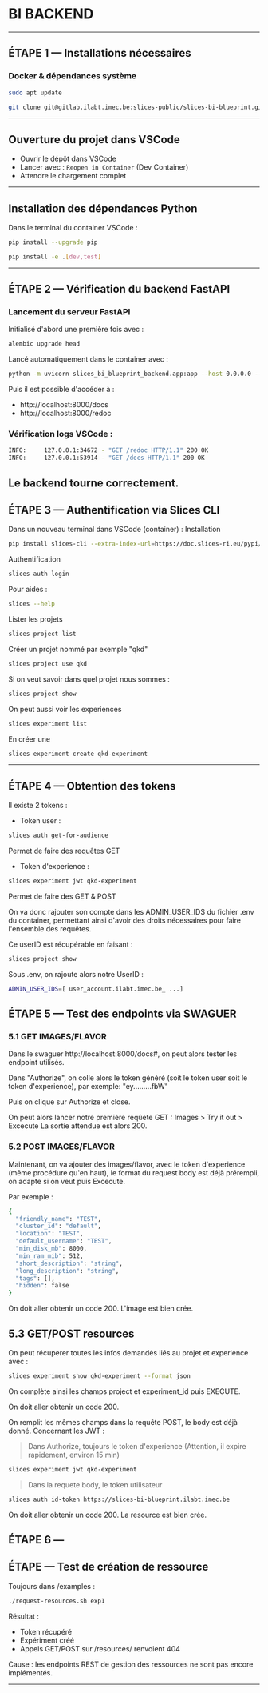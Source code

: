 # BI BACKEND

---

## ÉTAPE 1 — Installations nécessaires

### Docker & dépendances système

```bash
sudo apt update
```
```bash
git clone git@gitlab.ilabt.imec.be:slices-public/slices-bi-blueprint.git
```

---

## Ouverture du projet dans VSCode

- Ouvrir le dépôt dans VSCode
- Lancer avec : `Reopen in Container` (Dev Container)
- Attendre le chargement complet

---

## Installation des dépendances Python

Dans le terminal du container VSCode :

```bash
pip install --upgrade pip
```
```bash
pip install -e .[dev,test]
```

---

## ÉTAPE 2 — Vérification du backend FastAPI

### Lancement du serveur FastAPI

Initialisé d'abord une première fois avec :
```bash
alembic upgrade head
```

Lancé automatiquement dans le container avec :
```bash
python -m uvicorn slices_bi_blueprint_backend.app:app --host 0.0.0.0 --port 8000 --reload
```

Puis il est possible d'accéder à :

- http://localhost:8000/docs
- http://localhost:8000/redoc

### Vérification logs VSCode :

```bash
INFO:     127.0.0.1:34672 - "GET /redoc HTTP/1.1" 200 OK
INFO:     127.0.0.1:53914 - "GET /docs HTTP/1.1" 200 OK
```

Le backend tourne correctement.
---

## ÉTAPE 3 — Authentification via Slices CLI

Dans un nouveau terminal dans VSCode (container) :
Installation
```bash
pip install slices-cli --extra-index-url=https://doc.slices-ri.eu/pypi/
```
Authentification
```bash
slices auth login
```
Pour aides :
```bash
slices --help
```
Lister les projets
```bash
slices project list
```
Créer un projet nommé par exemple "qkd"
```bash
slices project use qkd
```
Si on veut savoir dans quel projet nous sommes :
```bash
slices project show
```
On peut aussi voir les experiences
```bash
slices experiment list
```
En créer une
```bash
slices experiment create qkd-experiment
```
---

## ÉTAPE 4 — Obtention des tokens

Il existe 2 tokens :

- Token user :
```bash
slices auth get-for-audience
```
Permet de faire des requêtes GET

- Token d'experience :
```bash
slices experiment jwt qkd-experiment
```
Permet de faire des GET & POST

On va donc rajouter son compte dans les ADMIN_USER_IDS du fichier .env du container, permettant ainsi d'avoir des droits nécessaires pour faire l'ensemble des requêtes.

Ce userID est récupérable en faisant :
```bash
slices project show
```
Sous .env, on rajoute alors notre UserID : 
```bash
ADMIN_USER_IDS=[ user_account.ilabt.imec.be_ ...]
```

## ÉTAPE 5 — Test des endpoints via SWAGUER

### 5.1 GET IMAGES/FLAVOR
Dans le swaguer http://localhost:8000/docs#, on peut alors tester les endpoint utilisés.

Dans "Authorize", on colle alors le token généré (soit le token user soit le token d'experience), par exemple:
"ey.........fbW"

Puis on clique sur Authorize et close.

On peut alors lancer notre première reqûete GET :
Images > Try it out > Excecute
La sortie attendue est alors 200.

### 5.2 POST IMAGES/FLAVOR
Maintenant, on va ajouter des images/flavor, avec le token d'experience (même procédure qu'en haut), le format du request body est déjà prérempli, on adapte si on veut puis Excecute.

Par exemple :
```bash
{
  "friendly_name": "TEST",
  "cluster_id": "default",
  "location": "TEST",
  "default_username": "TEST",
  "min_disk_mb": 8000,
  "min_ram_mib": 512,
  "short_description": "string",
  "long_description": "string",
  "tags": [],
  "hidden": false
}
```
On doit aller obtenir un code 200. L'image est bien crée.


## 5.3 GET/POST resources
On peut récuperer toutes les infos demandés liés au projet et experience avec :
```bash
slices experiment show qkd-experiment --format json
```
On complète ainsi les champs project et experiment_id puis EXECUTE.

On doit aller obtenir un code 200.

On remplit les mêmes champs dans la requête POST, le body est déjà donné.
Concernant les JWT :
> Dans Authorize, toujours le token d'experience (Attention, il expire rapidement, environ 15 min)
```bash
slices experiment jwt qkd-experiment
```
> Dans la requete body, le token utilisateur
```bash
slices auth id-token https://slices-bi-blueprint.ilabt.imec.be
```
On doit aller obtenir un code 200. La resource est bien crée.


## ÉTAPE 6 — 








## ÉTAPE  — Test de création de ressource

Toujours dans /examples :

```bash
./request-resources.sh exp1
```

Résultat :

- Token récupéré
- Expériment créé
- Appels GET/POST sur /resources/ renvoient 404

Cause : les endpoints REST de gestion des ressources ne sont pas encore implémentés.

---

